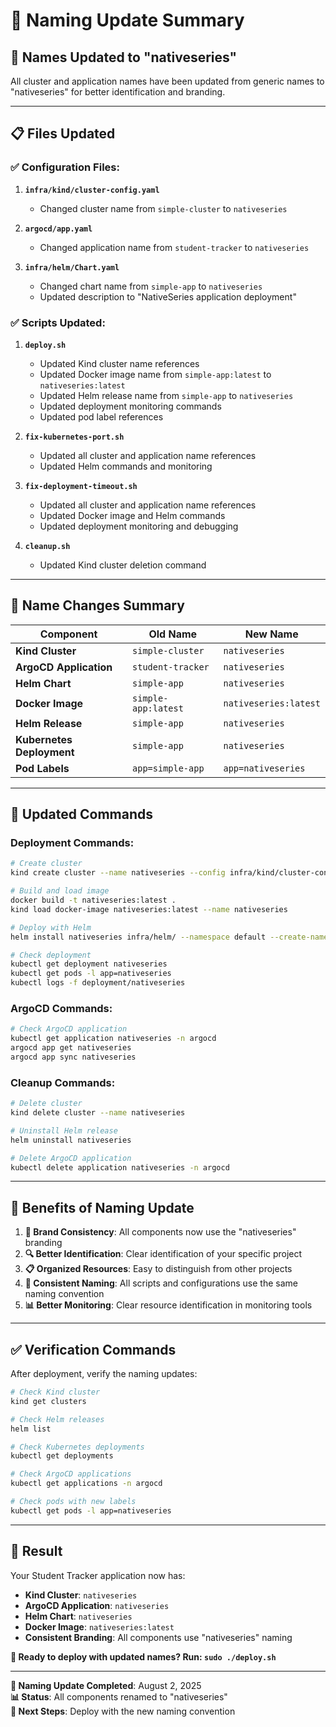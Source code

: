 # 🔄 Naming Update Summary

## 🎯 **Names Updated to "nativeseries"**

All cluster and application names have been updated from generic names to "nativeseries" for better identification and branding.

---

## 📋 **Files Updated**

### ✅ **Configuration Files:**

1. **`infra/kind/cluster-config.yaml`**
   - Changed cluster name from `simple-cluster` to `nativeseries`

2. **`argocd/app.yaml`**
   - Changed application name from `student-tracker` to `nativeseries`

3. **`infra/helm/Chart.yaml`**
   - Changed chart name from `simple-app` to `nativeseries`
   - Updated description to "NativeSeries application deployment"

### ✅ **Scripts Updated:**

1. **`deploy.sh`**
   - Updated Kind cluster name references
   - Updated Docker image name from `simple-app:latest` to `nativeseries:latest`
   - Updated Helm release name from `simple-app` to `nativeseries`
   - Updated deployment monitoring commands
   - Updated pod label references

2. **`fix-kubernetes-port.sh`**
   - Updated all cluster and application name references
   - Updated Helm commands and monitoring

3. **`fix-deployment-timeout.sh`**
   - Updated all cluster and application name references
   - Updated Docker image and Helm commands
   - Updated deployment monitoring and debugging

4. **`cleanup.sh`**
   - Updated Kind cluster deletion command

---

## 🔄 **Name Changes Summary**

| Component | Old Name | New Name |
|-----------|----------|----------|
| **Kind Cluster** | `simple-cluster` | `nativeseries` |
| **ArgoCD Application** | `student-tracker` | `nativeseries` |
| **Helm Chart** | `simple-app` | `nativeseries` |
| **Docker Image** | `simple-app:latest` | `nativeseries:latest` |
| **Helm Release** | `simple-app` | `nativeseries` |
| **Kubernetes Deployment** | `simple-app` | `nativeseries` |
| **Pod Labels** | `app=simple-app` | `app=nativeseries` |

---

## 🚀 **Updated Commands**

### **Deployment Commands:**
```bash
# Create cluster
kind create cluster --name nativeseries --config infra/kind/cluster-config.yaml

# Build and load image
docker build -t nativeseries:latest .
kind load docker-image nativeseries:latest --name nativeseries

# Deploy with Helm
helm install nativeseries infra/helm/ --namespace default --create-namespace

# Check deployment
kubectl get deployment nativeseries
kubectl get pods -l app=nativeseries
kubectl logs -f deployment/nativeseries
```

### **ArgoCD Commands:**
```bash
# Check ArgoCD application
kubectl get application nativeseries -n argocd
argocd app get nativeseries
argocd app sync nativeseries
```

### **Cleanup Commands:**
```bash
# Delete cluster
kind delete cluster --name nativeseries

# Uninstall Helm release
helm uninstall nativeseries

# Delete ArgoCD application
kubectl delete application nativeseries -n argocd
```

---

## 🎯 **Benefits of Naming Update**

1. **🎨 Brand Consistency**: All components now use the "nativeseries" branding
2. **🔍 Better Identification**: Clear identification of your specific project
3. **📋 Organized Resources**: Easy to distinguish from other projects
4. **🔄 Consistent Naming**: All scripts and configurations use the same naming convention
5. **📊 Better Monitoring**: Clear resource identification in monitoring tools

---

## ✅ **Verification Commands**

After deployment, verify the naming updates:

```bash
# Check Kind cluster
kind get clusters

# Check Helm releases
helm list

# Check Kubernetes deployments
kubectl get deployments

# Check ArgoCD applications
kubectl get applications -n argocd

# Check pods with new labels
kubectl get pods -l app=nativeseries
```

---

## 🎉 **Result**

Your Student Tracker application now has:
- **Kind Cluster**: `nativeseries`
- **ArgoCD Application**: `nativeseries`
- **Helm Chart**: `nativeseries`
- **Docker Image**: `nativeseries:latest`
- **Consistent Branding**: All components use "nativeseries" naming

**🚀 Ready to deploy with updated names? Run: `sudo ./deploy.sh`**

---

**📝 Naming Update Completed**: August 2, 2025  
**📊 Status**: All components renamed to "nativeseries"  
**🎯 Next Steps**: Deploy with the new naming convention